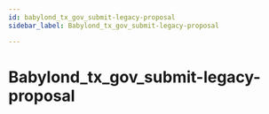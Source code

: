 ```yaml
---
id: babylond_tx_gov_submit-legacy-proposal
sidebar_label: Babylond_tx_gov_submit-legacy-proposal

---
```


# Babylond_tx_gov_submit-legacy-proposal